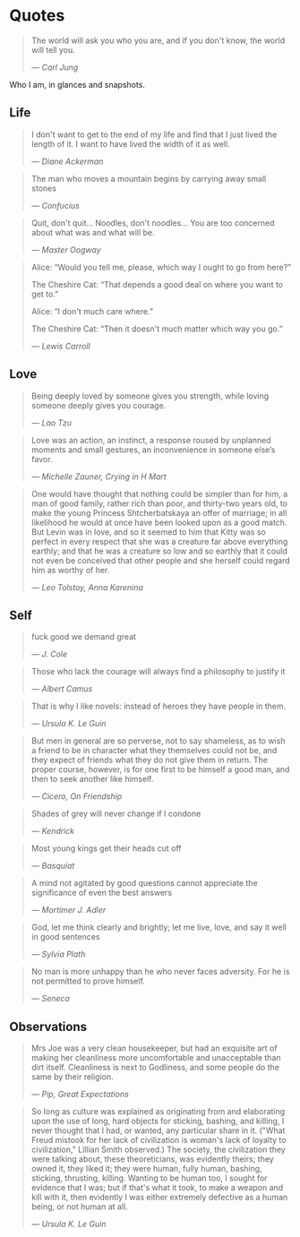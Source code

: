 # Quotes

> The world will ask you who you are, and if you don't know, the world will tell you.
> 
> *— Carl Jung*

Who I am, in glances and snapshots.


## Life
> I don't want to get to the end of my life and find that I just lived the length of it. I want to have lived the width of it as well.
> 
> *— Diane Ackerman*

> The man who moves a mountain begins by carrying away small stones
>
> *— Confucius*

> Quit, don't quit... Noodles, don't noodles... You are too concerned about what was and what will be.
> 
> *— Master Oogway*

> Alice: “Would you tell me, please, which way I ought to go from here?”
>
> The Cheshire Cat: “That depends a good deal on where you want to get to.”
>
> Alice: “I don't much care where.” 
>
> The Cheshire Cat: “Then it doesn't much matter which way you go.”
>
> *— Lewis Carroll*

## Love
> Being deeply loved by someone gives you strength, while loving someone deeply gives you courage.
> 
> *— Lao Tzu*

> Love was an action, an instinct, a response roused by unplanned moments and small gestures, an inconvenience in someone else’s favor.
> 
> *— Michelle Zauner, Crying in H Mart*

> One would have thought that nothing could be simpler than for him, a man of good family, rather rich than poor, and thirty-two years old, to make the young Princess Shtcherbatskaya an offer of marriage; in all likelihood he would at once have been looked upon as a good match. But Levin was in love, and so it seemed to him that Kitty was so perfect in every respect that she was a creature far above everything earthly; and that he was a creature so low and so earthly that it could not even be conceived that other people and she herself could regard him as worthy of her.
>
> *— Leo Tolstoy, Anna Karenina*

## Self
> fuck good we demand great
> 
> *— J. Cole*

> Those who lack the courage will always find a philosophy to justify it
>
> *— Albert Camus*

> That is why I like novels: instead of heroes they have people in them.
>
> *— Ursula K. Le Guin*

> But men in general are so perverse, not to say shameless, as to wish a friend to be in character what they themselves could not be, and they expect of friends what they do not give them in return. The proper course, however, is for one first to be himself a good man, and then to seek another like himself.
> 
> *— Cicero, On Friendship*

> Shades of grey will never change if I condone
> 
> *— Kendrick*

> Most young kings get their heads cut off
> 
> *— Basquiat*

> A mind not agitated by good questions cannot appreciate the significance of even the best answers
>
> *— Mortimer J. Adler*

> God, let me think clearly and brightly; let me live, love, and say it well in good sentences
>
> *— Sylvia Plath*

> No man is more unhappy than he who never faces adversity. For he is not permitted to prove himself.
>
> *— Seneca*


## Observations
> Mrs Joe was a very clean housekeeper, but had an exquisite art of making her cleanliness more uncomfortable and unacceptable than dirt itself. Cleanliness is next to Godliness, and some people do the same by their religion.
> 
> *— Pip, Great Expectations*

> So long as culture was explained as originating from and elaborating upon the use of long, hard objects for sticking, bashing, and killing, I never thought that I had, or wanted, any particular share in it. ("What Freud mistook for her lack of civilization is woman's lack of loyalty to civilization," Lillian Smith observed.) The society, the civilization they were talking about, these theoreticians, was evidently theirs; they owned it, they liked it; they were human, fully human, bashing, sticking, thrusting, killing. Wanting to be human too, I sought for evidence that I was; but if that's what it took, to make a weapon and kill with it, then evidently I was either extremely defective as a human being, or not human at all.
> 
> *— Ursula K. Le Guin*

